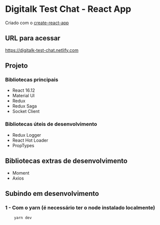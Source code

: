 # Digitalk Test Chat - React App

Criado com o [create-react-app](https://github.com/facebook/create-react-app)

## URL para acessar

https://digitalk-test-chat.netlify.com

## Projeto

### Bibliotecas principais

- React 16.12
- Material UI
- Redux
- Redux Saga
- Socket Client

### Bibliotecas úteis de desenvolvimento

- Redux Logger
- React Hot Loader
- PropTypes

## Bibliotecas extras de desenvolvimento

- Moment
- Axios

## Subindo em desenvolvimento

### 1 - Com o yarn (é necessário ter o node instalado localmente)

```
    yarn dev
```
